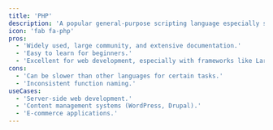 ```yaml
---
title: 'PHP'
description: 'A popular general-purpose scripting language especially suited to web development.'
icon: 'fab fa-php'
pros:
  - 'Widely used, large community, and extensive documentation.'
  - 'Easy to learn for beginners.'
  - 'Excellent for web development, especially with frameworks like Laravel.'
cons:
  - 'Can be slower than other languages for certain tasks.'
  - 'Inconsistent function naming.'
useCases:
  - 'Server-side web development.'
  - 'Content management systems (WordPress, Drupal).'
  - 'E-commerce applications.'
---
```

